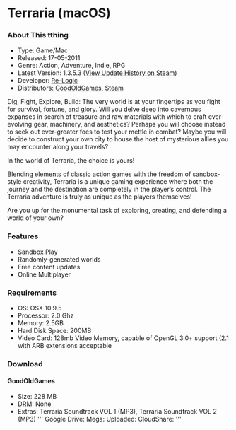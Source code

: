 # Terraria (macOS)

### About This tthing
* Type: Game/Mac
* Released: 17-05-2011
* Genre: Action, Adventure, Indie, RPG
* Latest Version: 1.3.5.3 ([View Update History on Steam](https://store.steampowered.com/news/?appids=105600&snr=1_5_9__408))
* Developer: [Re-Logic](https://re-logic.com)
* Distributors: [GoodOldGames](https://www.gog.com/game/terraria), [Steam](https://store.steampowered.com/app/105600/Terraria/)

Dig, Fight, Explore, Build: The very world is at your fingertips as you fight for survival, fortune, and glory. Will you delve deep into cavernous expanses in search of treasure and raw materials with which to craft ever-evolving gear, machinery, and aesthetics? Perhaps you will choose instead to seek out ever-greater foes to test your mettle in combat? Maybe you will decide to construct your own city to house the host of mysterious allies you may encounter along your travels?

In the world of Terraria, the choice is yours!

Blending elements of classic action games with the freedom of sandbox-style creativity, Terraria is a unique gaming experience where both the journey and the destination are completely in the player’s control. The Terraria adventure is truly as unique as the players themselves! 

Are you up for the monumental task of exploring, creating, and defending a world of your own?

### Features
* Sandbox Play
* Randomly-generated worlds
* Free content updates
* Online Multiplayer

### Requirements
* OS: OSX 10.9.5 
* Processor: 2.0 Ghz 
* Memory: 2.5GB
* Hard Disk Space: 200MB  
* Video Card: 128mb Video Memory, capable of OpenGL 3.0+ support (2.1 with ARB extensions acceptable

### Download
#### GoodOldGames
* Size: 228 MB
* DRM: None
* Extras: Terraria Soundtrack VOL 1 (MP3), Terraria Soundtrack VOL 2 (MP3)
'''
Google Drive:
Mega:
Uploaded:
CloudShare:
'''
